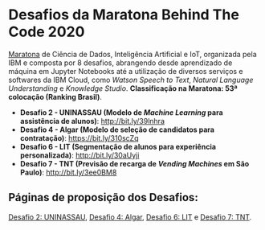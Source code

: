 # Desafios da Maratona Behind The Code 2020

[Maratona](https://maratona.dev/pt) de Ciência de Dados, Inteligência Artificial e IoT, organizada pela IBM e composta por 8 desafios, abrangendo desde aprendizado de máquina em Jupyter Notebooks até a utilização de diversos serviços e softwares da IBM Cloud, como *Watson Speech to Text*, *Natural Language Understanding* e *Knowledge Studio*. **Classificação na Maratona: 53ª colocação (Ranking Brasil)**. 

* **Desafio 2 - UNINASSAU (Modelo de *Machine Learning* para assistência de alunos)**: http://bit.ly/39lnhra
* **Desafio 4 - Algar (Modelo de seleção de candidatos para contratação)**: https://bit.ly/310scZq
* **Desafio 6 - LIT (Segmentação de alunos para experiência personalizada)**: http://bit.ly/30aUyji
* **Desafio 7 - TNT (Previsão de recarga de *Vending Machines* em São Paulo)**: http://bit.ly/3ee0BM8

## Páginas de proposição dos Desafios:
[Desafio 2: UNINASSAU](https://github.com/maratonadev-br/desafio-2-2020), [Desafio 4: Algar](https://github.com/maratonadev-br/desafio-4-2020), [Desafio 6: LIT](https://github.com/maratonadev-br/desafio-6-2020) e [Desafio 7: TNT](https://github.com/maratonadev-br/desafio-7-2020).
